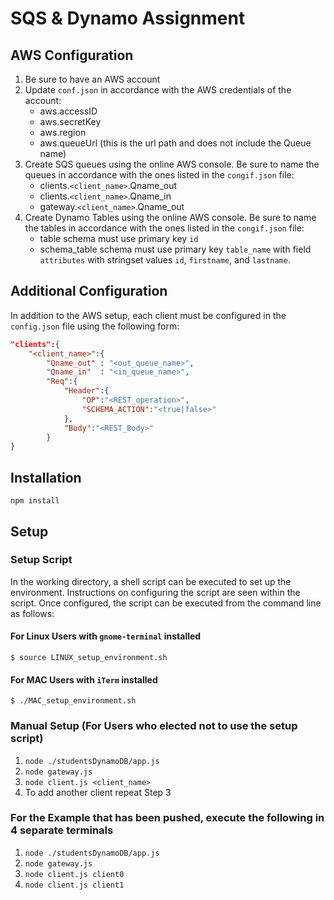 # SQS & Dynamo Assignment


## AWS Configuration
1. Be sure to have an AWS account
2. Update `conf.json` in accordance with the AWS credentials of the account:
    * aws.accessID
    * aws.secretKey
    * aws.region
    * aws.queueUrl (this is the url path and does not include the Queue name)
3. Create SQS queues using the online AWS console.  Be sure to name the queues in accordance with the ones listed in the `congif.json` file:
    * clients.`<client_name>`.Qname_out
    * clients.`<client_name>`.Qname_in
    * gateway.`<client_name>`.Qname_out
4. Create Dynamo Tables using the online AWS console.  Be sure to name the tables in accordance with the ones listed in the `congif.json` file:
    * table schema must use primary key `id`
    * schema_table schema must use primary key `table_name` with field `attributes` with stringset values `id`, `firstname`, and `lastname`.

## Additional Configuration
In addition to the AWS setup, each client must be configured in the `config.json` file using the following form:
```JSON
"clients":{
	"<client_name>":{
		"Qname_out"	: "<out_queue_name>",
		"Qname_in"	: "<in_queue_name>",
		"Req":{
			"Header":{
				"OP":"<REST_operation>",
				"SCHEMA_ACTION":"<true|false>"		
			},
			"Body":"<REST_Body>"	
		}
}
```


## Installation

`npm install`

## Setup 

### Setup Script
In the working directory, a shell script can be executed to set up the environment.  Instructions on configuring the script are seen within the script.  Once configured, the script can be executed from the command line as follows:

#### For Linux Users with `gnome-terminal` installed

`$ source LINUX_setup_environment.sh`

#### For MAC Users with `iTerm` installed

`$ ./MAC_setup_environment.sh`


### Manual Setup (For Users who elected not to use the setup script)
1. `node ./studentsDynamoDB/app.js`
2. `node gateway.js`
3. `node client.js <client_name>`
4. To add another client repeat Step 3

### For the Example that has been pushed, execute the following in 4 separate terminals
1. `node ./studentsDynamoDB/app.js`
2. `node gateway.js`
3. `node client.js client0`
4. `node client.js client1`


